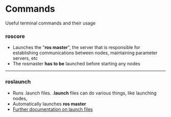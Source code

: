 # Commands

Useful terminal commands and their usage

### roscore

- Launches the "**ros master**", the server that is responsible for establishing communications between nodes, maintaining parameter servers, etc
- The rosmaster **has to be** launched before starting any nodes

---
### roslaunch

- Runs .launch files. **.launch** files can do various things, like launching nodes,
- Automatically launches **ros master**
- [Further documentation on launch files](Launchfiles.md)
